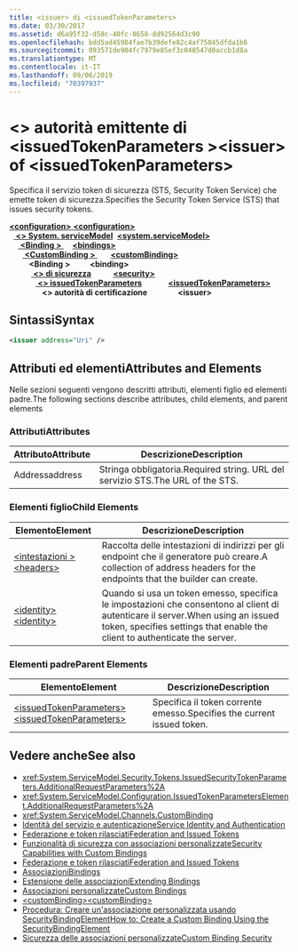 ```yaml
---
title: <issuer> di <issuedTokenParameters>
ms.date: 03/30/2017
ms.assetid: d6a95f32-d58c-40fc-8658-dd92564d3c90
ms.openlocfilehash: bdd5ad45984fae7b39defe82c4af75845dfda1b6
ms.sourcegitcommit: 093571de904fc7979e85ef3c048547d0accb1d8a
ms.translationtype: MT
ms.contentlocale: it-IT
ms.lasthandoff: 09/06/2019
ms.locfileid: "70397937"
---
```

# <a name="issuer-of-issuedtokenparameters"></a><span data-ttu-id="cfdfe-102">\<> autorità emittente di \<issuedTokenParameters ></span><span class="sxs-lookup"><span data-stu-id="cfdfe-102">\<issuer> of \<issuedTokenParameters></span></span>
<span data-ttu-id="cfdfe-103">Specifica il servizio token di sicurezza (STS, Security Token Service) che emette token di sicurezza.</span><span class="sxs-lookup"><span data-stu-id="cfdfe-103">Specifies the Security Token Service (STS) that issues security tokens.</span></span>  
  
<span data-ttu-id="cfdfe-104">[ **\<configuration>** ](../configuration-element.md)</span><span class="sxs-lookup"><span data-stu-id="cfdfe-104">[**\<configuration>**](../configuration-element.md)</span></span>\
<span data-ttu-id="cfdfe-105">&nbsp;&nbsp;[ **\<> System. serviceModel**](system-servicemodel.md)</span><span class="sxs-lookup"><span data-stu-id="cfdfe-105">&nbsp;&nbsp;[**\<system.serviceModel>**](system-servicemodel.md)</span></span>\
<span data-ttu-id="cfdfe-106">&nbsp;&nbsp;&nbsp;&nbsp;[ **\<Binding >** ](bindings.md)</span><span class="sxs-lookup"><span data-stu-id="cfdfe-106">&nbsp;&nbsp;&nbsp;&nbsp;[**\<bindings>**](bindings.md)</span></span>\
<span data-ttu-id="cfdfe-107">&nbsp;&nbsp;&nbsp;&nbsp;&nbsp;&nbsp;[ **\<CustomBinding >** ](custombinding.md)</span><span class="sxs-lookup"><span data-stu-id="cfdfe-107">&nbsp;&nbsp;&nbsp;&nbsp;&nbsp;&nbsp;[**\<customBinding>**](custombinding.md)</span></span>\
<span data-ttu-id="cfdfe-108">&nbsp;&nbsp;&nbsp;&nbsp;&nbsp;&nbsp;&nbsp;&nbsp; **\<Binding >** </span><span class="sxs-lookup"><span data-stu-id="cfdfe-108">&nbsp;&nbsp;&nbsp;&nbsp;&nbsp;&nbsp;&nbsp;&nbsp;**\<binding>**</span></span>\
<span data-ttu-id="cfdfe-109">&nbsp;&nbsp;&nbsp;&nbsp;&nbsp;&nbsp;&nbsp;&nbsp;&nbsp;&nbsp;[ **\<> di sicurezza**](security-of-custombinding.md)</span><span class="sxs-lookup"><span data-stu-id="cfdfe-109">&nbsp;&nbsp;&nbsp;&nbsp;&nbsp;&nbsp;&nbsp;&nbsp;&nbsp;&nbsp;[**\<security>**](security-of-custombinding.md)</span></span>\
<span data-ttu-id="cfdfe-110">&nbsp;&nbsp;&nbsp;&nbsp;&nbsp;&nbsp;&nbsp;&nbsp;&nbsp;&nbsp;&nbsp;&nbsp;[ **\<> issuedTokenParameters**](issuedtokenparameters.md)</span><span class="sxs-lookup"><span data-stu-id="cfdfe-110">&nbsp;&nbsp;&nbsp;&nbsp;&nbsp;&nbsp;&nbsp;&nbsp;&nbsp;&nbsp;&nbsp;&nbsp;[**\<issuedTokenParameters>**](issuedtokenparameters.md)</span></span>\
<span data-ttu-id="cfdfe-111">&nbsp;&nbsp;&nbsp;&nbsp;&nbsp;&nbsp;&nbsp;&nbsp;&nbsp;&nbsp;&nbsp;&nbsp;&nbsp;&nbsp; **\<> autorità di certificazione**</span><span class="sxs-lookup"><span data-stu-id="cfdfe-111">&nbsp;&nbsp;&nbsp;&nbsp;&nbsp;&nbsp;&nbsp;&nbsp;&nbsp;&nbsp;&nbsp;&nbsp;&nbsp;&nbsp;**\<issuer>**</span></span>  
  
## <a name="syntax"></a><span data-ttu-id="cfdfe-112">Sintassi</span><span class="sxs-lookup"><span data-stu-id="cfdfe-112">Syntax</span></span>  
  
```xml  
<issuer address="Uri" />
```  
  
## <a name="attributes-and-elements"></a><span data-ttu-id="cfdfe-113">Attributi ed elementi</span><span class="sxs-lookup"><span data-stu-id="cfdfe-113">Attributes and Elements</span></span>  
 <span data-ttu-id="cfdfe-114">Nelle sezioni seguenti vengono descritti attributi, elementi figlio ed elementi padre.</span><span class="sxs-lookup"><span data-stu-id="cfdfe-114">The following sections describe attributes, child elements, and parent elements</span></span>  
  
### <a name="attributes"></a><span data-ttu-id="cfdfe-115">Attributi</span><span class="sxs-lookup"><span data-stu-id="cfdfe-115">Attributes</span></span>  
  
|<span data-ttu-id="cfdfe-116">Attributo</span><span class="sxs-lookup"><span data-stu-id="cfdfe-116">Attribute</span></span>|<span data-ttu-id="cfdfe-117">Descrizione</span><span class="sxs-lookup"><span data-stu-id="cfdfe-117">Description</span></span>|  
|---------------|-----------------|  
|<span data-ttu-id="cfdfe-118">Address</span><span class="sxs-lookup"><span data-stu-id="cfdfe-118">address</span></span>|<span data-ttu-id="cfdfe-119">Stringa obbligatoria.</span><span class="sxs-lookup"><span data-stu-id="cfdfe-119">Required string.</span></span> <span data-ttu-id="cfdfe-120">URL del servizio STS.</span><span class="sxs-lookup"><span data-stu-id="cfdfe-120">The URL of the STS.</span></span>|  
  
### <a name="child-elements"></a><span data-ttu-id="cfdfe-121">Elementi figlio</span><span class="sxs-lookup"><span data-stu-id="cfdfe-121">Child Elements</span></span>  
  
|<span data-ttu-id="cfdfe-122">Elemento</span><span class="sxs-lookup"><span data-stu-id="cfdfe-122">Element</span></span>|<span data-ttu-id="cfdfe-123">Descrizione</span><span class="sxs-lookup"><span data-stu-id="cfdfe-123">Description</span></span>|  
|-------------|-----------------|  
|[<span data-ttu-id="cfdfe-124">\<intestazioni ></span><span class="sxs-lookup"><span data-stu-id="cfdfe-124">\<headers></span></span>](headers-element.md)|<span data-ttu-id="cfdfe-125">Raccolta delle intestazioni di indirizzi per gli endpoint che il generatore può creare.</span><span class="sxs-lookup"><span data-stu-id="cfdfe-125">A collection of address headers for the endpoints that the builder can create.</span></span>|  
|[<span data-ttu-id="cfdfe-126">\<identity></span><span class="sxs-lookup"><span data-stu-id="cfdfe-126">\<identity></span></span>](identity.md)|<span data-ttu-id="cfdfe-127">Quando si usa un token emesso, specifica le impostazioni che consentono al client di autenticare il server.</span><span class="sxs-lookup"><span data-stu-id="cfdfe-127">When using an issued token, specifies settings that enable the client to authenticate the server.</span></span>|  
  
### <a name="parent-elements"></a><span data-ttu-id="cfdfe-128">Elementi padre</span><span class="sxs-lookup"><span data-stu-id="cfdfe-128">Parent Elements</span></span>  
  
|<span data-ttu-id="cfdfe-129">Elemento</span><span class="sxs-lookup"><span data-stu-id="cfdfe-129">Element</span></span>|<span data-ttu-id="cfdfe-130">Descrizione</span><span class="sxs-lookup"><span data-stu-id="cfdfe-130">Description</span></span>|  
|-------------|-----------------|  
|[<span data-ttu-id="cfdfe-131">\<issuedTokenParameters></span><span class="sxs-lookup"><span data-stu-id="cfdfe-131">\<issuedTokenParameters></span></span>](issuedtokenparameters.md)|<span data-ttu-id="cfdfe-132">Specifica il token corrente emesso.</span><span class="sxs-lookup"><span data-stu-id="cfdfe-132">Specifies the current issued token.</span></span>|  
  
## <a name="see-also"></a><span data-ttu-id="cfdfe-133">Vedere anche</span><span class="sxs-lookup"><span data-stu-id="cfdfe-133">See also</span></span>

- <xref:System.ServiceModel.Security.Tokens.IssuedSecurityTokenParameters.AdditionalRequestParameters%2A>
- <xref:System.ServiceModel.Configuration.IssuedTokenParametersElement.AdditionalRequestParameters%2A>
- <xref:System.ServiceModel.Channels.CustomBinding>
- [<span data-ttu-id="cfdfe-134">Identità del servizio e autenticazione</span><span class="sxs-lookup"><span data-stu-id="cfdfe-134">Service Identity and Authentication</span></span>](../../../wcf/feature-details/service-identity-and-authentication.md)
- [<span data-ttu-id="cfdfe-135">Federazione e token rilasciati</span><span class="sxs-lookup"><span data-stu-id="cfdfe-135">Federation and Issued Tokens</span></span>](../../../wcf/feature-details/federation-and-issued-tokens.md)
- [<span data-ttu-id="cfdfe-136">Funzionalità di sicurezza con associazioni personalizzate</span><span class="sxs-lookup"><span data-stu-id="cfdfe-136">Security Capabilities with Custom Bindings</span></span>](../../../wcf/feature-details/security-capabilities-with-custom-bindings.md)
- [<span data-ttu-id="cfdfe-137">Federazione e token rilasciati</span><span class="sxs-lookup"><span data-stu-id="cfdfe-137">Federation and Issued Tokens</span></span>](../../../wcf/feature-details/federation-and-issued-tokens.md)
- [<span data-ttu-id="cfdfe-138">Associazioni</span><span class="sxs-lookup"><span data-stu-id="cfdfe-138">Bindings</span></span>](../../../wcf/bindings.md)
- [<span data-ttu-id="cfdfe-139">Estensione delle associazioni</span><span class="sxs-lookup"><span data-stu-id="cfdfe-139">Extending Bindings</span></span>](../../../wcf/extending/extending-bindings.md)
- [<span data-ttu-id="cfdfe-140">Associazioni personalizzate</span><span class="sxs-lookup"><span data-stu-id="cfdfe-140">Custom Bindings</span></span>](../../../wcf/extending/custom-bindings.md)
- [<span data-ttu-id="cfdfe-141">\<customBinding></span><span class="sxs-lookup"><span data-stu-id="cfdfe-141">\<customBinding></span></span>](custombinding.md)
- [<span data-ttu-id="cfdfe-142">Procedura: Creare un'associazione personalizzata usando SecurityBindingElement</span><span class="sxs-lookup"><span data-stu-id="cfdfe-142">How to: Create a Custom Binding Using the SecurityBindingElement</span></span>](../../../wcf/feature-details/how-to-create-a-custom-binding-using-the-securitybindingelement.md)
- [<span data-ttu-id="cfdfe-143">Sicurezza delle associazioni personalizzate</span><span class="sxs-lookup"><span data-stu-id="cfdfe-143">Custom Binding Security</span></span>](../../../wcf/samples/custom-binding-security.md)
